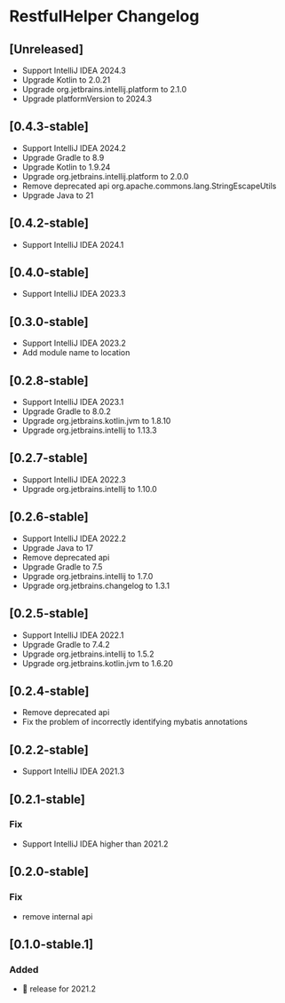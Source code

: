 <!-- Keep a Changelog guide -> https://keepachangelog.com -->

# RestfulHelper Changelog

## [Unreleased]
- Support IntelliJ IDEA 2024.3
- Upgrade Kotlin to 2.0.21
- Upgrade org.jetbrains.intellij.platform to 2.1.0
- Upgrade platformVersion to 2024.3

## [0.4.3-stable]
- Support IntelliJ IDEA 2024.2
- Upgrade Gradle to 8.9
- Upgrade Kotlin to 1.9.24
- Upgrade org.jetbrains.intellij.platform to 2.0.0
- Remove deprecated api org.apache.commons.lang.StringEscapeUtils
- Upgrade Java to 21

## [0.4.2-stable]
- Support IntelliJ IDEA 2024.1

## [0.4.0-stable]
- Support IntelliJ IDEA 2023.3

## [0.3.0-stable]
- Support IntelliJ IDEA 2023.2
- Add module name to location

## [0.2.8-stable]
- Support IntelliJ IDEA 2023.1
- Upgrade Gradle to 8.0.2
- Upgrade org.jetbrains.kotlin.jvm to 1.8.10
- Upgrade org.jetbrains.intellij to 1.13.3

## [0.2.7-stable]
- Support IntelliJ IDEA 2022.3
- Upgrade org.jetbrains.intellij to 1.10.0

## [0.2.6-stable]
- Support IntelliJ IDEA 2022.2
- Upgrade Java to 17
- Remove deprecated api
- Upgrade Gradle to 7.5
- Upgrade org.jetbrains.intellij to 1.7.0
- Upgrade org.jetbrains.changelog to 1.3.1

## [0.2.5-stable]
- Support IntelliJ IDEA 2022.1
- Upgrade Gradle to 7.4.2
- Upgrade org.jetbrains.intellij to 1.5.2
- Upgrade org.jetbrains.kotlin.jvm to 1.6.20

## [0.2.4-stable]
- Remove deprecated api
- Fix the problem of incorrectly identifying mybatis annotations

## [0.2.2-stable]
- Support IntelliJ IDEA 2021.3

## [0.2.1-stable]
### Fix
- Support IntelliJ IDEA higher than 2021.2

## [0.2.0-stable]
### Fix
- remove internal api

## [0.1.0-stable.1]
### Added
- 🎉 release for 2021.2